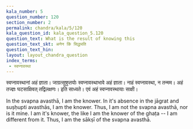 ```yaml
---
kala_number: 5
question_number: 120
section_number: 2
permalink: chandra/kala/5/120
kala_question_id: kala_question_5.120
question_text: What is the result of knowing this
question_text_skt: अनेन किं सिद्ध्यति
question_text_hin: 
layout: layout_chandra_question
index_terms:
 - स्वप्नावस्था
---
```


<!-- skt-start -->
स्वप्नावस्थानां अहं ज्ञाता। जाग्रत्सुषुप्तयोः स्वप्नावस्थाभावे अहं ज्ञाता। नाहं स्वप्नावस्था, न तन्मम। अहं तज्ज्ञः घटसाक्षिवत् तद्विलक्षणः। इति साध्यते। एवं अहं स्वप्नावस्थायाः साक्षी।
<!-- skt-end -->

<!-- eng-start -->
In the svapna avasthā, I am the knower. In it's absence in the jāgrat and suṣḥupti avasthās, I am the knower. 
Thus, I am not the svapna avasthā, nor is it mine. I am it's knower, the like I am the knower of the ghaṭa -- I am different from it. Thus, I am the sākṣī of the svapna avasthā.
<!-- eng-end -->
